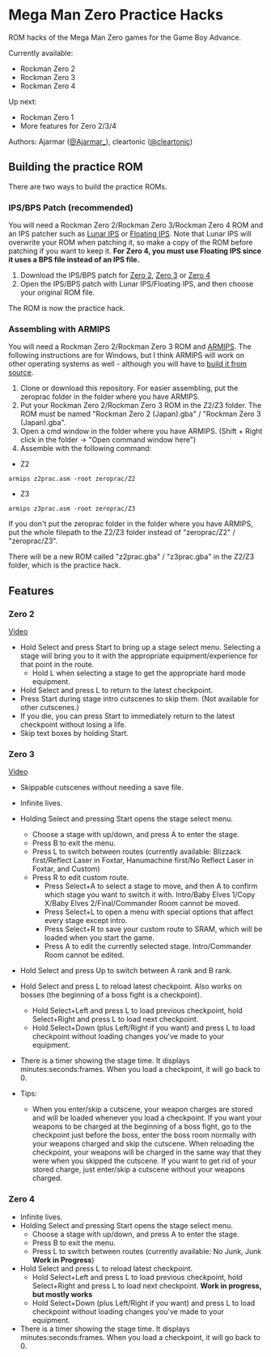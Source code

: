 # Mega Man Zero Practice Hacks

ROM hacks of the Mega Man Zero games for the Game Boy Advance.

Currently available: 
* Rockman Zero 2
* Rockman Zero 3
* Rockman Zero 4

Up next:
* Rockman Zero 1
* More features for Zero 2/3/4

Authors: Ajarmar ([@Ajarmar_](http://twitter.com/Ajarmar_)), cleartonic ([@cleartonic](http://twitter.com/cleartonic))

## Building the practice ROM

There are two ways to build the practice ROMs.

### IPS/BPS Patch (recommended)

You will need a Rockman Zero 2/Rockman Zero 3/Rockman Zero 4 ROM and an IPS patcher such as [Lunar IPS](https://www.romhacking.net/utilities/240/) or [Floating IPS](https://www.romhacking.net/utilities/1040/). Note that Lunar IPS will overwrite your ROM when patching it, so make a copy of the ROM before patching if you want to keep it. **For Zero 4, you must use Floating IPS since it uses a BPS file instead of an IPS file.**


1. Download the IPS/BPS patch for [Zero 2](https://github.com/Ajarmar/zeroprac/raw/master/Z2/ips/z2prac_v2.ips), [Zero 3](https://github.com/Ajarmar/zeroprac/raw/master/Z3/ips/z3prac_v2.ips) or [Zero 4](https://github.com/Ajarmar/zeroprac/raw/master/Z4/bps/z4prac_v1.bps)
2. Open the IPS/BPS patch with Lunar IPS/Floating IPS, and then choose your original ROM file.

The ROM is now the practice hack.

### Assembling with ARMIPS

You will need a Rockman Zero 2/Rockman Zero 3 ROM and [ARMIPS](https://github.com/Kingcom/armips/releases/tag/v0.10.0). The following instructions are for Windows, but I think ARMIPS will work on other operating systems as well - although you will have to [build it from source](https://github.com/Kingcom/armips#22-building-from-source).

1. Clone or download this repository. For easier assembling, put the zeroprac folder in the folder where you have ARMIPS.
2. Put your Rockman Zero 2/Rockman Zero 3 ROM in the Z2/Z3 folder. The ROM must be named "Rockman Zero 2 (Japan).gba" / "Rockman Zero 3 (Japan).gba".
3. Open a cmd window in the folder where you have ARMIPS. (Shift + Right click in the folder -> "Open command window here")
4. Assemble with the following command:

* Z2
```
armips z2prac.asm -root zeroprac/Z2
```

* Z3
```
armips z3prac.asm -root zeroprac/Z3
```

If you don't put the zeroprac folder in the folder where you have ARMIPS, put the whole filepath to the Z2/Z3 folder instead of "zeroprac/Z2" / "zeroprac/Z3".

There will be a new ROM called "z2prac.gba" / "z3prac.gba" in the Z2/Z3 folder, which is the practice hack.

## Features

### Zero 2

[Video](https://www.youtube.com/watch?v=oFmz7C9agcM)

- Hold Select and press Start to bring up a stage select menu. Selecting a stage will bring you to it with the appropriate equipment/experience for that point in the route.
    - Hold L when selecting a stage to get the appropriate hard mode equipment.
- Hold Select and press L to return to the latest checkpoint.
- Press Start during stage intro cutscenes to skip them. (Not available for other cutscenes.)
- If you die, you can press Start to immediately return to the latest checkpoint without losing a life.
- Skip text boxes by holding Start.

### Zero 3

[Video](https://www.youtube.com/watch?v=hQKZBsgO-4k)

- Skippable cutscenes without needing a save file.
- Infinite lives.
- Holding Select and pressing Start opens the stage select menu.
    - Choose a stage with up/down, and press A to enter the stage.
    - Press B to exit the menu.
    - Press L to switch between routes (currently available: Blizzack first/Reflect Laser in Foxtar, Hanumachine first/No Reflect Laser in Foxtar, and Custom)
    - Press R to edit custom route.
        - Press Select+A to select a stage to move, and then A to confirm which stage you want to switch it with. Intro/Baby Elves 1/Copy X/Baby Elves 2/Final/Commander Room cannot be moved.
        - Press Select+L to open a menu with special options that affect every stage except intro.
        - Press Select+R to save your custom route to SRAM, which will be loaded when you start the game.
        - Press A to edit the currently selected stage. Intro/Commander Room cannot be edited.
- Hold Select and press Up to switch between A rank and B rank.
- Hold Select and press L to reload latest checkpoint. Also works on bosses (the beginning of a boss fight is a checkpoint).
    - Hold Select+Left and press L to load previous checkpoint, hold Select+Right and press L to load next checkpoint.
    - Hold Select+Down (plus Left/Right if you want) and press L to load checkpoint without loading changes you've made to your equipment.
- There is a timer showing the stage time. It displays minutes:seconds:frames. When you load a checkpoint, it will go back to 0.

- Tips:
    - When you enter/skip a cutscene, your weapon charges are stored and will be loaded whenever you load a checkpoint. If you want your weapons to be charged at the beginning of a boss fight, go to the checkpoint just before the boss, enter the boss room normally with your weapons charged and skip the cutscene. When reloading the checkpoint, your weapons will be charged in the same way that they were when you skipped the cutscene. If you want to get rid of your stored charge, just enter/skip a cutscene without your weapons charged.
    
### Zero 4

- Infinite lives.
- Holding Select and pressing Start opens the stage select menu.
    - Choose a stage with up/down, and press A to enter the stage.
    - Press B to exit the menu.
    - Press L to switch between routes (currently available: No Junk, Junk **Work in Progress**)
- Hold Select and press L to reload latest checkpoint.
    - Hold Select+Left and press L to load previous checkpoint, hold Select+Right and press L to load next checkpoint. **Work in progress, but mostly works**
    - Hold Select+Down (plus Left/Right if you want) and press L to load checkpoint without loading changes you've made to your equipment.
- There is a timer showing the stage time. It displays minutes:seconds:frames. When you load a checkpoint, it will go back to 0.
